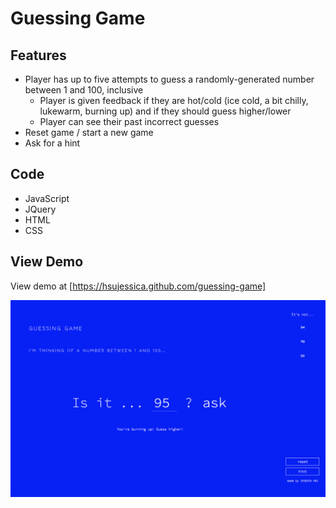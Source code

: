 # Guessing Game

## Features
- Player has up to five attempts to guess a randomly-generated number between 1 and 100, inclusive
    - Player is given feedback if they are hot/cold (ice cold, a bit chilly, lukewarm, burning up) and if they should guess higher/lower
    - Player can see their past incorrect guesses
- Reset game / start a new game
- Ask for a hint

## Code
- JavaScript
- JQuery
- HTML
- CSS

## View Demo
View demo at [https://hsujessica.github.com/guessing-game]

![screenshot](screenshot.png)